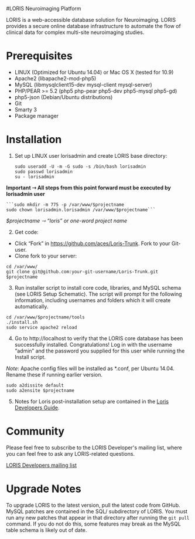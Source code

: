 #LORIS Neuroimaging Platform

LORIS is a web-accessible database solution for Neuroimaging. LORIS provides a secure online database infrastructure to automate the flow of clinical data for complex multi-site neuroimaging studies.

# Prerequisites

 * LINUX (Optimized for Ubuntu 14.04) or Mac OS X (tested for 10.9)
 * Apache2 (libapache2-mod-php5)
 * MySQL (libmysqlclient15-dev mysql-client mysql-server)
 * PHP/PEAR >= 5.2 (php5 php-pear php5-dev php5-mysql php5-gd)
 * php5-json (Debian/Ubuntu distributions) 
 * Git
 * Smarty 3
 * Package manager

# Installation 

1. Set up LINUX user lorisadmin and create LORIS base directory:

    ```
    sudo useradd -U -m -G sudo -s /bin/bash lorisadmin
    sudo passwd lorisadmin
    su - lorisadmin
    ```

<b>Important ⇾ All steps from this point forward must be executed by lorisadmin user</b>

    ```sudo mkdir -m 775 -p /var/www/$projectname
    sudo chown lorisadmin.lorisadmin /var/www/$projectname```
    
<i>$projectname ⇾ “loris” or one-word project name</i>


2. Get code: 
 * Click “Fork” in https://github.com/aces/Loris-Trunk. Fork to your Git-user. 
 * Clone fork to your server: 

```cd /var/www/ ``` <br>
```git clone git@github.com:your-git-username/Loris-Trunk.git $projectname ```

3. Run installer script to install core code, libraries, and MySQL schema (see LORIS Setup Schematic). The script will prompt for the following information, including usernames and folders which it will create automatically.

``` cd /var/www/$projectname/tools ``` <br>
``` ./install.sh ``` <br>
``` sudo service apache2 reload ```

4. Go to http://localhost to verify that the LORIS core database has been successfully installed. Congratulations!
Log in with the username “admin” and the password you supplied for this user while running the Install script. 

_Note_: Apache config files will be installed as *.conf, per Ubuntu 14.04. Rename these if running earlier version.

```sudo a2dissite default``` <br>
```sudo a2ensite $projectname```

5. Notes for Loris post-installation setup are contained in the [Loris Developers Guide](https://docs.google.com/document/d/129T2SfqzKTTOkoXRykzCLe5Vy70A9Dzjw1O3vqgwsPQ).

# Community
Please feel free to subscribe to the LORIS Developer's mailing list, where you can feel free to ask any LORIS-related questions.

[LORIS Developers mailing list](http://www.bic.mni.mcgill.ca/mailman/listinfo/loris-dev)

# Upgrade Notes

To upgrade LORIS to the latest version, pull the latest code from GitHub. MySQL patches are contained in the SQL/ subdirectory of LORIS. You must run any new patches that appear in that directory after running the `git pull` command. If you do not do this, some features may break as the MySQL table schema is likely out of date.
